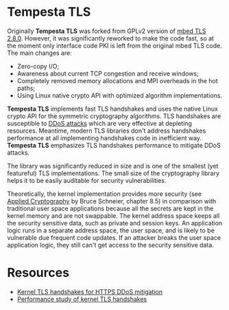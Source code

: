 # Tempesta TLS

Originally **Tempesta TLS** was forked from GPLv2 version of
[mbed TLS 2.8.0](https://tls.mbed.org/download/start/mbedtls-2.8.0-gpl.tgz).
However, it was significantly reworked to make the code fast, so at the moment
only interface code PKI is left from the original mbed TLS code.
The main changes are:
* Zero-copy I/O;
* Awareness about current TCP congestion and receive windows;
* Completely removed memory allocations and MPI overheads in the hot paths;
* Using Linux native crypto API with optimized algorithm implementations.

**Tempesta TLS** implements fast TLS handshakes and uses the native Linux
crypto API for the symmetric cryptography algorithms. TLS handshakes are
susceptible to
[DDoS attacks](https://vincent.bernat.im/en/blog/2011-ssl-dos-mitigation) which
are very effective at depleting resources. Meantime, modern TLS libraries don't
address handshakes performance at all implementing handshakes code in
inefficient way. **Tempesta TLS** emphasizes TLS handshakes performance to
mitigate DDoS attacks.

The library was significantly reduced in size and is one of the smallest (yet
featureful) TLS implementations. The small size of the cryptography library
helps it to be easily auditable for security vulnerabilities.

Theoretically, the kernel implementation provides more security (see
[Applied Cryptography](https://www.schneier.com/books/applied_cryptography/) by
Bruce Schneier, chapter 8.5) in comparison with traditional user space
applications because all the secrets are kept in the kernel memory and are not
swappable. The kernel address space keeps all the security sensitive data, such
as private and session keys. An application logic runs in a separate address
space, the user space, and is likely to be vulnerable due frequent code updates.
If an attacker breaks the user space application logic, they still can't get access
to the security sensitive data.

# Resources

* [Kernel TLS handshakes for HTTPS DDoS mitigation](https://www.netdevconf.org/0x12/session.html?kernel-tls-handshakes-for-https-ddos-mitigation)
* [Performance study of kernel TLS handshakes](https://netdevconf.info/0x14/session.html?talk-performance-study-of-kernel-TLS-handshakes)

